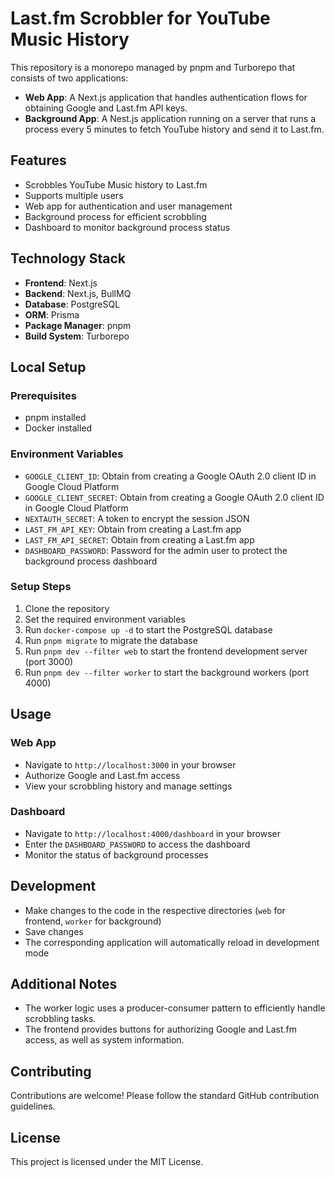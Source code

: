 # Last.fm Scrobbler for YouTube Music History

This repository is a monorepo managed by pnpm and Turborepo that consists of two applications:

- **Web App**: A Next.js application that handles authentication flows for obtaining Google and Last.fm API keys.
- **Background App**: A Nest.js application running on a server that runs a process every 5 minutes to fetch YouTube history and send it to Last.fm.

## Features

- Scrobbles YouTube Music history to Last.fm
- Supports multiple users
- Web app for authentication and user management
- Background process for efficient scrobbling
- Dashboard to monitor background process status

## Technology Stack

- **Frontend**: Next.js
- **Backend**: Next.js, BullMQ
- **Database**: PostgreSQL
- **ORM**: Prisma
- **Package Manager**: pnpm
- **Build System**: Turborepo

## Local Setup

### Prerequisites

- pnpm installed
- Docker installed

### Environment Variables

- `GOOGLE_CLIENT_ID`: Obtain from creating a Google OAuth 2.0 client ID in Google Cloud Platform
- `GOOGLE_CLIENT_SECRET`: Obtain from creating a Google OAuth 2.0 client ID in Google Cloud Platform
- `NEXTAUTH_SECRET`: A token to encrypt the session JSON
- `LAST_FM_API_KEY`: Obtain from creating a Last.fm app
- `LAST_FM_API_SECRET`: Obtain from creating a Last.fm app
- `DASHBOARD_PASSWORD`: Password for the admin user to protect the background process dashboard

### Setup Steps

1. Clone the repository
2. Set the required environment variables
3. Run `docker-compose up -d` to start the PostgreSQL database
4. Run `pnpm migrate` to migrate the database
5. Run `pnpm dev --filter web` to start the frontend development server (port 3000)
6. Run `pnpm dev --filter worker` to start the background workers (port 4000)

## Usage

### Web App

- Navigate to `http://localhost:3000` in your browser
- Authorize Google and Last.fm access
- View your scrobbling history and manage settings

### Dashboard

- Navigate to `http://localhost:4000/dashboard` in your browser
- Enter the `DASHBOARD_PASSWORD` to access the dashboard
- Monitor the status of background processes

## Development

- Make changes to the code in the respective directories (`web` for frontend, `worker` for background)
- Save changes
- The corresponding application will automatically reload in development mode

## Additional Notes

- The worker logic uses a producer-consumer pattern to efficiently handle scrobbling tasks.
- The frontend provides buttons for authorizing Google and Last.fm access, as well as system information.

## Contributing

Contributions are welcome! Please follow the standard GitHub contribution guidelines.

## License

This project is licensed under the MIT License.
